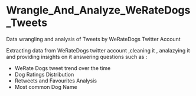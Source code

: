 # Wrangle_And_Analyze_WeRateDogs_Tweets
Data wrangling and analysis of Tweets by WeRateDogs Twitter Account 

Extracting data from WeRateDogs twitter account ,cleaning it , analazying it and providing insights on it answering questions such as : 

* WeRate Dogs tweet trend over the time
* Dog Ratings Distribution
* Retweets and Favourites Analysis
* Most common Dog Name
